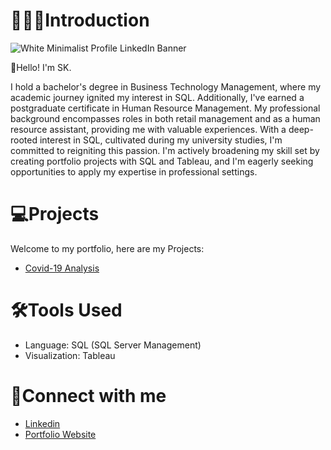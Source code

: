 # 👩🏽‍💻Introduction 
![White Minimalist Profile LinkedIn Banner](https://github.com/s-k96/s-k96/assets/150070489/97cfc202-d398-4a73-8d97-e555ae241213)

👋Hello! I'm SK. 

I hold a bachelor's degree in Business Technology Management, where my academic journey ignited my interest in SQL. 
Additionally, I've earned a postgraduate certificate in Human Resource Management. My professional background 
encompasses roles in both retail management and as a human resource assistant, providing me with valuable experiences. 
With a deep-rooted interest in SQL, cultivated during my university studies, I'm committed to reigniting this passion. 
I'm actively broadening my skill set by creating portfolio projects with SQL and Tableau, and I'm eagerly seeking 
opportunities to apply my expertise in professional settings.



# 💻Projects
Welcome to my portfolio, here are my Projects:
-  [Covid-19 Analysis](https://github.com/s-k96/PortfolioProjects-Covid19Analysis)



# 🛠️Tools Used
- Language: SQL (SQL Server Management)
- Visualization: Tableau



# 🔌Connect with me
- [Linkedin](https://www.linkedin.com/in/s-k-19589320b/)
- [Portfolio Website](https:)
<!---
s-k96/s-k96 is a ✨ special ✨ repository because its `README.md` (this file) appears on your GitHub profile.
You can click the Preview link to take a look at your changes.
--->
